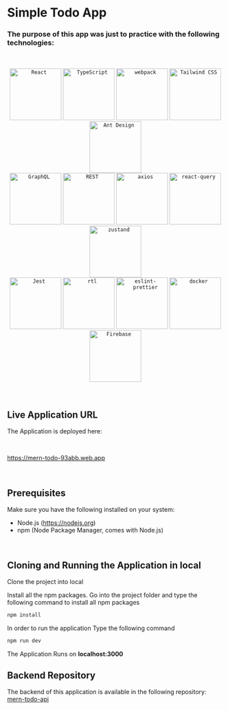 # Simple Todo App

### The purpose of this app was just to practice with the following technologies:

<br>
<br>

<div align="center">
	<code><img width="120" src="https://user-images.githubusercontent.com/25181517/183897015-94a058a6-b86e-4e42-a37f-bf92061753e5.png" alt="React" title="React"/></code>
	<code><img width="120" src="https://user-images.githubusercontent.com/25181517/183890598-19a0ac2d-e88a-4005-a8df-1ee36782fde1.png" alt="TypeScript" title="TypeScript"/></code>
	<code><img width="120" src="https://user-images.githubusercontent.com/25181517/187955008-981340e6-b4cc-441b-80cf-7a5e94d29e7e.png" alt="webpack" title="Webpack"/></code>
	<code><img width="120" src="https://user-images.githubusercontent.com/25181517/202896760-337261ed-ee92-4979-84c4-d4b829c7355d.png" alt="Tailwind CSS" title="Tailwind CSS"/></code>
  <code><img width="120" src="https://user-images.githubusercontent.com/25181517/190887795-99cb0921-e57f-430b-a111-e165deedaa36.png" alt="Ant Design" title="Ant Design"/></code>
  <br>
	<code><img width="120" src="https://user-images.githubusercontent.com/25181517/192107856-aa92c8b1-b615-47c3-9141-ed0d29a90239.png" alt="GraphQL" title="GraphQL"/></code>
	<code><img width="120" src="https://user-images.githubusercontent.com/25181517/192107858-fe19f043-c502-4009-8c47-476fc89718ad.png" alt="REST" title="REST"/></code>
  <code><img width="120" height="120" src="https://axios-http.com/assets/logo.svg" alt="axios" title="Axios"/></code>
  <code><img width="120" src="https://miro.medium.com/v2/resize:fit:720/format:webp/1*elhu-42TzQEdsFjKDbQhhA.png" alt="react-query" title="React Query"/></code>
	<code><img width="120" height="120" src="https://raw.githubusercontent.com/pmndrs/zustand/main/bear.jpg" alt="zustand" title="Zustand"/></code>
  <br>
  <code><img width="120" src="https://user-images.githubusercontent.com/25181517/187955005-f4ca6f1a-e727-497b-b81b-93fb9726268e.png" alt="Jest" title="Jest"/></code>
	<code><img width="120" src="https://testing-library.com/img/octopus-128x128.png" alt="rtl" title="React Testing Library"/></code>
  <code><img width="120" height="120" src="https://miro.medium.com/v2/resize:fit:2000/format:webp/1*83PZeBAFQkP1XyOfDigxsg.png" alt="eslint-prettier" title="eslint-prettier"/></code>
	<code><img width="120" src="https://user-images.githubusercontent.com/25181517/117207330-263ba280-adf4-11eb-9b97-0ac5b40bc3be.png" alt="docker" title="Docker"/></code>
  <code><img width="120" src="https://user-images.githubusercontent.com/25181517/189716855-2c69ca7a-5149-4647-936d-780610911353.png" alt="Firebase" title="Firebase"/></code>
</div>

<br>
<br>

## Live Application URL

The Application is deployed here:

<br>

https://mern-todo-93abb.web.app

<br>

## Prerequisites


Make sure you have the following installed on your system:

- Node.js (https://nodejs.org)
- npm (Node Package Manager, comes with Node.js) 

<br>

## Cloning and Running the Application in local

Clone the project into local

Install all the npm packages. Go into the project folder and type the following command to install all npm packages

```bash
npm install
```

In order to run the application Type the following command

```bash
npm run dev
```

The Application Runs on **localhost:3000**
<br>

## Backend Repository
The backend of this application is available in the following repository: [mern-todo-api](https://github.com/GrigorYenoqyan/mern-todo-api)

